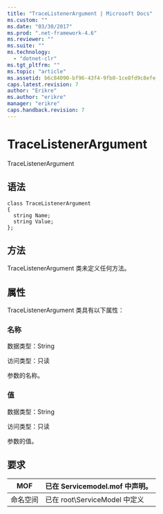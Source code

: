 ```yaml
---
title: "TraceListenerArgument | Microsoft Docs"
ms.custom: ""
ms.date: "03/30/2017"
ms.prod: ".net-framework-4.6"
ms.reviewer: ""
ms.suite: ""
ms.technology: 
  - "dotnet-clr"
ms.tgt_pltfrm: ""
ms.topic: "article"
ms.assetid: b6c84090-bf96-43f4-9fb0-1ce8fd9c8efe
caps.latest.revision: 7
author: "Erikre"
ms.author: "erikre"
manager: "erikre"
caps.handback.revision: 7
---
```

# TraceListenerArgument
TraceListenerArgument  
  
## 语法  
  
```  
class TraceListenerArgument  
{  
  string Name;  
  string Value;  
};  
```  
  
## 方法  
 TraceListenerArgument 类未定义任何方法。  
  
## 属性  
 TraceListenerArgument 类具有以下属性：  
  
### 名称  
 数据类型：String  
  
 访问类型：只读  
  
 参数的名称。  
  
### 值  
 数据类型：String  
  
 访问类型：只读  
  
 参数的值。  
  
## 要求  
  
|MOF|已在 Servicemodel.mof 中声明。|  
|---------|------------------------------|  
|命名空间|已在 root\\ServiceModel 中定义|